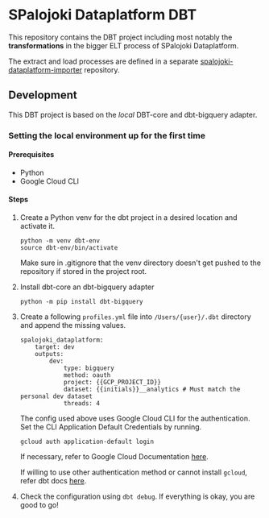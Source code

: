 # SPalojoki Dataplatform DBT

This repository contains the DBT project including most notably the **transformations** in the bigger ELT process of SPalojoki Dataplatform.

The extract and load processes are defined in a separate [spalojoki-dataplatform-importer](https://github.com/SPalojoki/spalojoki-dataplatform-importer) repository.

## Development

This DBT project is based on the *local* DBT-core and dbt-bigquery adapter.

### Setting the local environment up for the first time

#### Prerequisites

- Python
- Google Cloud CLI

#### Steps

1. Create a Python venv for the dbt project in a desired location and activate it.

    ```
    python -m venv dbt-env
    source dbt-env/bin/activate
    ```

    Make sure in .gitignore that the venv directory doesn't get pushed to the repository if stored in the project root.

2. Install dbt-core an dbt-bigquery adapter

    ```
    python -m pip install dbt-bigquery
    ```

3. Create a following `profiles.yml` file into `/Users/{user}/.dbt` directory and append the missing values.

    ```
    spalojoki_dataplatform:
        target: dev
        outputs:
            dev:
                type: bigquery
                method: oauth
                project: {{GCP_PROJECT_ID}}
                dataset: {{initials}}__analytics # Must match the personal dev dataset
                threads: 4 
    ```

    The config used above uses Google Cloud CLI for the authentication. Set the CLI Application Default Credentials by running.
    ```
    gcloud auth application-default login
    ```

    If necessary, refer to Google Cloud Documentation [here](https://cloud.google.com/docs/authentication/provide-credentials-adc#how-to).
    
    If willing to use other authentication method or cannot install `gcloud`, refer dbt docs [here](https://docs.getdbt.com/docs/core/connect-data-platform/bigquery-setup).


4. Check the configuration using `dbt debug`. If everything is okay, you are good to go!